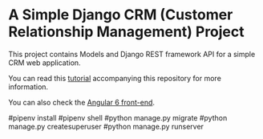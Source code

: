 # A Simple Django CRM (Customer Relationship Management) Project

This project contains Models and Django REST framework API for a simple CRM web application.


You can read this [tutorial](https://www.techiediaries.com/angular-tutorial) accompanying this repository for more information.

You can also check the [Angular 6 front-end](https://github.com/techiediaries/ng-crm).

#pipenv install
#pipenv shell
#python manage.py migrate
#python manage.py createsuperuser
#python manage.py runserver
